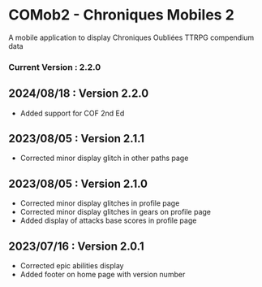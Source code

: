 # COMob2 - Chroniques Mobiles 2

A mobile application to display Chroniques Oubliées TTRPG compendium data

### Current Version : 2.2.0

## 2024/08/18 : Version 2.2.0
- Added support for COF 2nd Ed

## 2023/08/05 : Version 2.1.1
- Corrected minor display glitch in other paths page

## 2023/08/05 : Version 2.1.0
- Corrected minor display glitches in profile page
- Corrected minor display glitches in gears on profile page
- Added display of attacks base scores in profile page

## 2023/07/16 : Version 2.0.1
- Corrected epic abilities display
- Added footer on home page with version number
